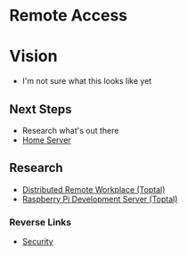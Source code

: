 # Remote Access

# Vision
- I'm not sure what this looks like yet

## Next Steps
- Research what's out there
- [Home Server](../Server/Home_Server.md)

## Research
- [Distributed Remote Workplace (Toptal)](https://www.toptal.com/remote/software-development-anywhere-my-distributed-remote-workplace)
- [Raspberry Pi Development Server (Toptal)](https://www.toptal.com/raspberry-pi/how-to-turn-your-raspberry-pi-into-a-development-server)

### Reverse Links
- [Security](../Security/Security.md)